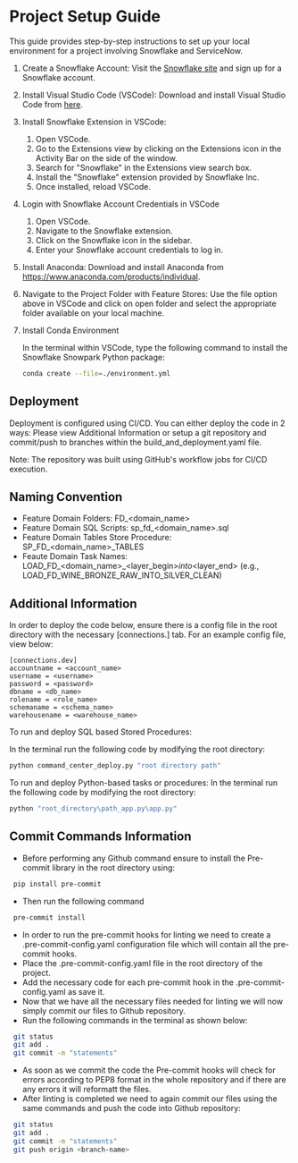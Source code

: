 # Project Setup Guide

This guide provides step-by-step instructions to set up your local environment for a project involving Snowflake and ServiceNow.

1. Create a Snowflake Account: Visit the [Snowflake site](https://www.snowflake.com/) and sign up for a Snowflake account.

2. Install Visual Studio Code (VSCode): Download and install Visual Studio Code from [here](https://code.visualstudio.com/download).

3. Install Snowflake Extension in VSCode:

   1. Open VSCode.
   2. Go to the Extensions view by clicking on the Extensions icon in the Activity Bar on the side of the window.
   3. Search for "Snowflake" in the Extensions view search box.
   4. Install the "Snowflake" extension provided by Snowflake Inc.
   5. Once installed, reload VSCode.

4. Login with Snowflake Account Credentials in VSCode

   1. Open VSCode.
   2. Navigate to the Snowflake extension.
   3. Click on the Snowflake icon in the sidebar.
   4. Enter your Snowflake account credentials to log in.

5. Install Anaconda: Download and install Anaconda from <https://www.anaconda.com/products/individual>.

6. Navigate to the Project Folder with Feature Stores: Use the file option above in VSCode and click on open folder and select the appropriate folder available on your local machine.

7. Install Conda Environment

   In the terminal within VSCode, type the following command to install the Snowflake Snowpark Python package:

   ```bash
   conda create --file=./environment.yml
   ```
## Deployment
Deployment is configured using CI/CD. You can either deploy the code in 2 ways: Please view Additional Information or setup a git repository and commit/push to branches within the build_and_deployment.yaml file.

Note: The repository was built using GitHub's workflow jobs for CI/CD execution.

## Naming Convention
- Feature Domain Folders: FD_<domain_name>
- Feature Domain SQL Scripts: sp_fd_<domain_name>.sql
- Feature Domain Tables Store Procedure: SP_FD_<domain_name>_TABLES
- Feaute Domain Task Names: LOAD_FD_<domain_name>_<layer_begin>_into_<layer_end> (e.g., LOAD_FD_WINE_BRONZE_RAW_INTO_SILVER_CLEAN)

## Additional Information
In order to deploy the code below, ensure there is a config file in the root directory with the necessary [connections.<environment>] tab. For an example config file, view below:
```text
[connections.dev]
accountname = <account_name>
username = <username>
password = <password>
dbname = <db_name>
rolename = <role_name>
schemaname = <schema_name>
warehousename = <warehouse_name>
```

To run and deploy SQL based Stored Procedures:

In the terminal run the following code by modifying the root directory:
```bash
python command_center_deploy.py "root directory path"
```

To run and deploy Python-based tasks or procedures:
In the terminal run the following code by modifying the root directory:
```bash
python "root_directory\path_app.py\app.py"
```
## Commit Commands Information
- Before performing any Github command ensure to install the Pre-commit library in the root directory using:
```bash
 pip install pre-commit
```
- Then run the following command
```bash
 pre-commit install
```
- In order to run the pre-commit hooks for linting we need to create a .pre-commit-config.yaml  configuration file which will contain all the pre-commit hooks.
- Place the .pre-commit-config.yaml file in the root directory of the project.
- Add the necessary code for each pre-commit hook in the .pre-commit-config.yaml as save it.
- Now that we have all the necessary files needed for linting we will now simply commit our files to Github repository.
- Run the following commands in the terminal as shown below:
```bash
 git status
 git add .
 git commit -m "statements"
```
- As soon as we commit the code the Pre-commit hooks will check for errors according to PEP8 format in the whole repository and if there are any errors it will reformatt the files.
- After linting is completed we need to again commit our files using the same commands and push the code into Github repository:
```bash
 git status
 git add .
 git commit -m "statements"
 git push origin <branch-name>
```
